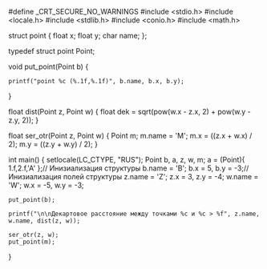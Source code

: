 #define _CRT_SECURE_NO_WARNINGS
#include <stdio.h>
#include <locale.h>
#include <stdlib.h>
#include <conio.h>
#include <math.h>

struct point {
	float x;
	float y;
	char name;
};

typedef struct point Point;

void put_point(Point b) {

	printf("point %c (%.1f,%.1f)", b.name, b.x, b.y);
}

float dist(Point z, Point w) {
	float dek = sqrt(pow(w.x - z.x, 2) + pow(w.y - z.y, 2));
}

float ser_otr(Point z, Point w) {
	Point m;
	m.name = 'M';
	m.x = ((z.x + w.x) / 2);
	m.y = ((z.y + w.y) / 2);
}

int main()
{
	setlocale(LC_CTYPE, "RUS");
	Point b, a, z, w, m;
	a = (Point){ 1.f,2.f,'A' };// Инизиализация структуры
	b.name = 'B'; b.x = 5, b.y = -3;// Инизиализация полей структуры
	z.name = 'Z'; z.x = 3, z.y = -4;
	w.name = 'W'; w.x = -5, w.y = -3;

	put_point(b);
	
	printf("\n\nДекартовое расстояние между точками %c и %c > %f", z.name, w.name, dist(z, w));

	ser_otr(z, w);
	put_point(m);
}

